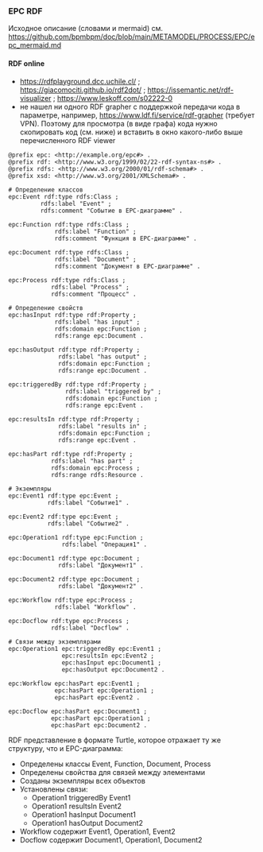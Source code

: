 ### EPC RDF
Исходное описание (словами и mermaid) см. https://github.com/bpmbpm/doc/blob/main/METAMODEL/PROCESS/EPC/epc_mermaid.md

#### RDF online
- https://rdfplayground.dcc.uchile.cl/ ; https://giacomociti.github.io/rdf2dot/ ; https://issemantic.net/rdf-visualizer ; https://www.leskoff.com/s02222-0
- не нашел ни одного RDF grapher с поддержкой передачи кода в параметре, например, https://www.ldf.fi/service/rdf-grapher (требует VPN). Поэтому для просмотра (в виде графа) кода нужно скопировать код (см. ниже) и вставить в окно какого-либо выше перечисленного RDF viewer 

```
@prefix epc: <http://example.org/epc#> .
@prefix rdf: <http://www.w3.org/1999/02/22-rdf-syntax-ns#> .
@prefix rdfs: <http://www.w3.org/2000/01/rdf-schema#> .
@prefix xsd: <http://www.w3.org/2001/XMLSchema#> .

# Определение классов
epc:Event rdf:type rdfs:Class ;
         rdfs:label "Event" ;
         rdfs:comment "Событие в EPC-диаграмме" .

epc:Function rdf:type rdfs:Class ;
             rdfs:label "Function" ;
             rdfs:comment "Функция в EPC-диаграмме" .

epc:Document rdf:type rdfs:Class ;
             rdfs:label "Document" ;
             rdfs:comment "Документ в EPC-диаграмме" .

epc:Process rdf:type rdfs:Class ;
            rdfs:label "Process" ;
            rdfs:comment "Процесс" .

# Определение свойств
epc:hasInput rdf:type rdf:Property ;
             rdfs:label "has input" ;
             rdfs:domain epc:Function ;
             rdfs:range epc:Document .

epc:hasOutput rdf:type rdf:Property ;
              rdfs:label "has output" ;
              rdfs:domain epc:Function ;
              rdfs:range epc:Document .

epc:triggeredBy rdf:type rdf:Property ;
                rdfs:label "triggered by" ;
                rdfs:domain epc:Function ;
                rdfs:range epc:Event .

epc:resultsIn rdf:type rdf:Property ;
              rdfs:label "results in" ;
              rdfs:domain epc:Function ;
              rdfs:range epc:Event .

epc:hasPart rdf:type rdf:Property ;
            rdfs:label "has part" ;
            rdfs:domain epc:Process ;
            rdfs:range rdfs:Resource .

# Экземпляры
epc:Event1 rdf:type epc:Event ;
           rdfs:label "Событие1" .

epc:Event2 rdf:type epc:Event ;
           rdfs:label "Событие2" .

epc:Operation1 rdf:type epc:Function ;
               rdfs:label "Операция1" .

epc:Document1 rdf:type epc:Document ;
              rdfs:label "Документ1" .

epc:Document2 rdf:type epc:Document ;
              rdfs:label "Документ2" .

epc:Workflow rdf:type epc:Process ;
             rdfs:label "Workflow" .

epc:Docflow rdf:type epc:Process ;
            rdfs:label "Docflow" .

# Связи между экземплярами
epc:Operation1 epc:triggeredBy epc:Event1 ;
               epc:resultsIn epc:Event2 ;
               epc:hasInput epc:Document1 ;
               epc:hasOutput epc:Document2 .

epc:Workflow epc:hasPart epc:Event1 ;
             epc:hasPart epc:Operation1 ;
             epc:hasPart epc:Event2 .

epc:Docflow epc:hasPart epc:Document1 ;
            epc:hasPart epc:Operation1 ;
            epc:hasPart epc:Document2 .
```

RDF представление в формате Turtle, которое отражает ту же структуру, что и EPC-диаграмма:
- Определены классы Event, Function, Document, Process
- Определены свойства для связей между элементами
- Созданы экземпляры всех объектов
- Установлены связи:
  - Operation1 triggeredBy Event1
  - Operation1 resultsIn Event2
  - Operation1 hasInput Document1
  - Operation1 hasOutput Document2
- Workflow содержит Event1, Operation1, Event2
- Docflow содержит Document1, Operation1, Document2

